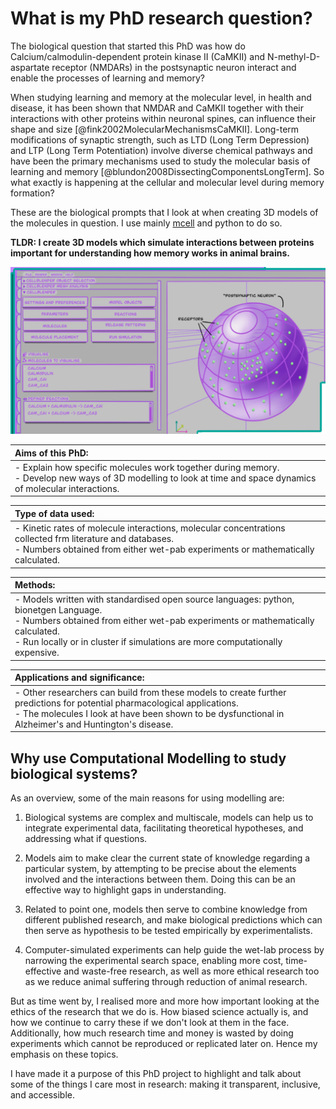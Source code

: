 # What is my PhD research question?
The biological question that started this PhD was how do Calcium/calmodulin-dependent protein kinase II (CaMKII) and N-methyl-D-aspartate receptor (NMDARs) in the postsynaptic neuron interact and enable the processes of learning and memory?

When studying learning and memory at the molecular level, in health and disease, it has been shown that NMDAR and CaMKII together with their interactions with other proteins within neuronal spines, can influence their shape and size [@fink2002MolecularMechanismsCaMKII]. Long-term modifications of synaptic strength, such as LTD (Long Term Depression) and LTP (Long Term Potentiation) involve diverse chemical pathways and have been the primary mechanisms used to study the molecular basis of learning and memory [@blundon2008DissectingComponentsLongTerm]. So what exactly is happening at the cellular and molecular level during memory formation? 

These are the biological prompts that I look at when creating 3D models of the molecules in question. I use mainly [mcell](https://mcell.org/) and python to do so.

**TLDR: I create 3D models which simulate interactions between proteins important for understanding how memory works in animal brains.**

![Alt text](image.png)

|Aims of this PhD:| 
|:---------|
| - Explain how specific molecules work together during memory.<br> - Develop new ways of 3D modelling to look at time and space dynamics of molecular interactions.|

|Type of data used:| 
|:---------|
| - Kinetic rates of molecule interactions, molecular concentrations collected frm literature and databases. <br> - Numbers obtained from either wet-pab experiments or mathematically calculated.|

|Methods:| 
|:---------|
| - Models written with standardised open source languages: python, bionetgen Language. <br> - Numbers obtained from either wet-pab experiments or mathematically calculated. <br> - Run locally or in cluster if simulations are more computationally expensive. |

|Applications and significance:| 
|:---------|
| - Other researchers can build from these models to create further predictions for potential pharmacological applications. <br> - The molecules I look at have been shown to be dysfunctional in Alzheimer's and Huntington's disease. |

## Why use Computational Modelling to study biological systems?

As an overview, some of the main reasons for using modelling are:

1.	Biological systems are complex and multiscale, models can help us to integrate experimental data, facilitating theoretical hypotheses, and addressing what if questions.

2.	Models aim to make clear the current state of knowledge regarding a particular system, by attempting to be precise about the elements involved and the interactions between them. Doing this can be an effective way to highlight gaps in understanding.

3.	Related to point one, models then serve to combine knowledge from different published research, and make biological predictions which can then serve as hypothesis to be tested empirically by experimentalists.

4.	Computer-simulated experiments can help guide the wet-lab process by narrowing the experimental search space, enabling more cost, time-effective and waste-free research, as well as more ethical research too as we reduce animal suffering through reduction of animal research.

But as time went by, I realised more and more how important looking at the ethics of the research that we do is. How biased science actually is, and how we continue to carry these if we don't look at them in the face. Additionally, how much research time and money is wasted by doing experiments which cannot be reproduced or replicated later on. Hence my emphasis on these topics. 

I have made it a purpose of this PhD project to highlight and talk about some of the things I care most in research: making it transparent, inclusive, and accessible.